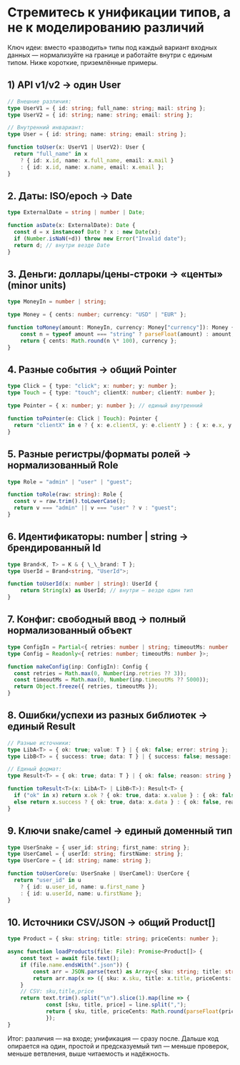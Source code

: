 # Стремитесь к унификации типов, а не к моделированию различий

Ключ идеи: вместо «разводить» типы под каждый вариант входных данных — нормализуйте на границе и работайте внутри с единым типом. Ниже короткие, приземлённые примеры.

## 1) API v1/v2 → один User

```ts
// Внешние различия:
type UserV1 = { id: string; full_name: string; mail: string };
type UserV2 = { id: string; name: string; email: string };

// Внутренний инвариант:
type User = { id: string; name: string; email: string };

function toUser(x: UserV1 | UserV2): User {
  return "full_name" in x
    ? { id: x.id, name: x.full_name, email: x.mail }
    : { id: x.id, name: x.name, email: x.email };
}
```

## 2. Даты: ISO/epoch → Date

```ts
type ExternalDate = string | number | Date;

function asDate(x: ExternalDate): Date {
  const d = x instanceof Date ? x : new Date(x);
  if (Number.isNaN(+d)) throw new Error("Invalid date");
  return d; // внутри везде Date
}
```

## 3. Деньги: доллары/цены-строки → «центы» (minor units)

```ts
type MoneyIn = number | string;

type Money = { cents: number; currency: "USD" | "EUR" };

function toMoney(amount: MoneyIn, currency: Money["currency"]): Money {
    const n = typeof amount === "string" ? parseFloat(amount) : amount;
    return { cents: Math.round(n \* 100), currency };
}
```

## 4. Разные события → общий Pointer

```ts
type Click = { type: "click"; x: number; y: number };
type Touch = { type: "touch"; clientX: number; clientY: number };

type Pointer = { x: number; y: number }; // единый внутренний

function toPointer(e: Click | Touch): Pointer {
  return "clientX" in e ? { x: e.clientX, y: e.clientY } : { x: e.x, y: e.y };
}
```

## 5. Разные регистры/форматы ролей → нормализованный Role

```ts
type Role = "admin" | "user" | "guest";

function toRole(raw: string): Role {
  const v = raw.trim().toLowerCase();
  return v === "admin" || v === "user" ? v : "guest";
}
```

## 6. Идентификаторы: number | string → брендированный Id

```ts
type Brand<K, T> = K & { \_\_brand: T };
type UserId = Brand<string, "UserId">;

function toUserId(x: number | string): UserId {
    return String(x) as UserId; // внутри — везде один тип
}
```

## 7. Конфиг: свободный ввод → полный нормализованный объект

```ts
type ConfigIn = Partial<{ retries: number | string; timeoutMs: number | string }>;
type Config = Readonly<{ retries: number; timeoutMs: number }>;

function makeConfig(inp: ConfigIn): Config {
  const retries = Math.max(0, Number(inp.retries ?? 3));
  const timeoutMs = Math.max(0, Number(inp.timeoutMs ?? 5000));
  return Object.freeze({ retries, timeoutMs });
}
```

## 8. Ошибки/успехи из разных библиотек → единый Result

```ts
// Разные источники:
type LibA<T> = { ok: true; value: T } | { ok: false; error: string };
type LibB<T> = { success: true; data: T } | { success: false; message: string };

// Единый формат:
type Result<T> = { ok: true; data: T } | { ok: false; reason: string };

function toResult<T>(x: LibA<T> | LibB<T>): Result<T> {
  if ("ok" in x) return x.ok ? { ok: true, data: x.value } : { ok: false, reason: x.error };
  else return x.success ? { ok: true, data: x.data } : { ok: false, reason: x.message };
}
```

## 9. Ключи snake/camel → единый доменный тип

```ts
type UserSnake = { user_id: string; first_name: string };
type UserCamel = { userId: string; firstName: string };
type UserCore = { id: string; name: string };

function toUserCore(u: UserSnake | UserCamel): UserCore {
  return "user_id" in u
    ? { id: u.user_id, name: u.first_name }
    : { id: u.userId, name: u.firstName };
}
```

## 10. Источники CSV/JSON → общий Product[]

```ts
type Product = { sku: string; title: string; priceCents: number };

async function loadProducts(file: File): Promise<Product[]> {
    const text = await file.text();
    if (file.name.endsWith(".json")) {
        const arr = JSON.parse(text) as Array<{ sku: string; title: string; price: number }>;
        return arr.map(x => ({ sku: x.sku, title: x.title, priceCents: Math.round(x.price _ 100) }));
    }
    // CSV: sku,title,price
    return text.trim().split("\n").slice(1).map(line => {
            const [sku, title, price] = line.split(",");
            return { sku, title, priceCents: Math.round(parseFloat(price) _ 100) };
            });
}
```

Итог: различия — на входе; унификация — сразу после.
Дальше код опирается на один, простой и предсказуемый тип — меньше проверок,
меньше ветвления, выше читаемость и надёжность.
